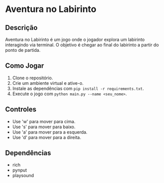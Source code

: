 # Aventura no Labirinto

## Descrição
Aventura no Labirinto é um jogo onde o jogador explora um labirinto interagindo via terminal. O objetivo é chegar ao final do labirinto a partir do ponto de partida.

## Como Jogar
1. Clone o repositório.
2. Crie um ambiente virtual e ative-o.
3. Instale as dependências com `pip install -r requirements.txt`.
4. Execute o jogo com `python main.py --name <seu_nome>`.

## Controles
- Use 'w' para mover para cima.
- Use 's' para mover para baixo.
- Use 'a' para mover para a esquerda.
- Use 'd' para mover para a direita.

## Dependências
- rich
- pynput
- playsound
